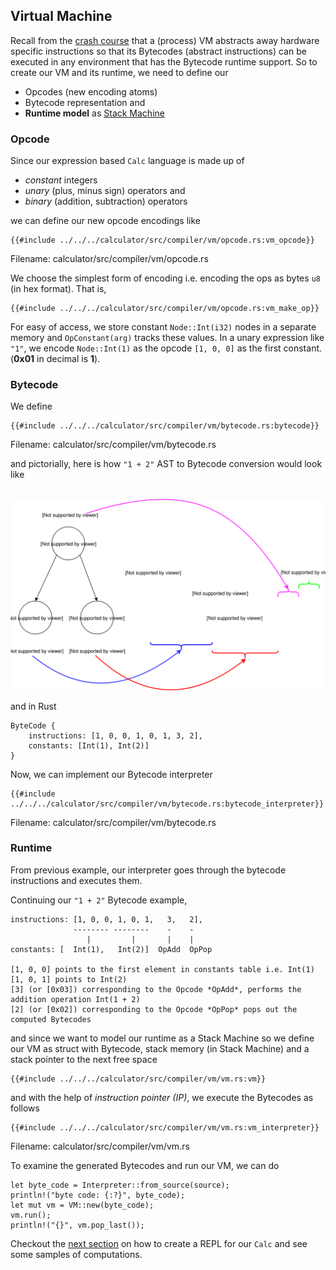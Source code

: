 ## Virtual Machine

Recall from the [crash course](../crash_course.md#virtual-machine-vm) that a (process) VM abstracts away hardware specific instructions so that its Bytecodes (abstract instructions) can be executed in any environment that has the Bytecode runtime support. So to create our VM and its runtime, we need to define our

* Opcodes (new encoding atoms)
* Bytecode representation and
* **Runtime model**  as [Stack Machine](../crash_course.md#stack-machine)

### Opcode

Since our expression based `Calc` language is made up of

* *constant* integers
* *unary* (plus, minus sign) operators and
* *binary* (addition, subtraction) operators

we can define our new opcode encodings like

```rust,ignore
{{#include ../../../calculator/src/compiler/vm/opcode.rs:vm_opcode}}
```
<span class="filename">Filename: calculator/src/compiler/vm/opcode.rs</span>

We choose the simplest form of encoding i.e. encoding the ops as bytes `u8` (in hex format). That is,

```rust,ignore
{{#include ../../../calculator/src/compiler/vm/opcode.rs:vm_make_op}}
```

For easy of access, we store constant `Node::Int(i32)` nodes in a separate memory and `OpConstant(arg)` tracks these values.
In a unary expression like `"1"`, we encode `Node::Int(1)` as the opcode `[1, 0, 0]` as the first constant. (**0x01** in decimal is **1**).

### Bytecode

We define

```rust,ignore
{{#include ../../../calculator/src/compiler/vm/bytecode.rs:bytecode}}
```
<span class="filename">Filename: calculator/src/compiler/vm/bytecode.rs</span>

and pictorially, here is how `"1 + 2"` AST to Bytecode conversion would look like

<p align="center">
</br>
    <a href><img alt="ast bytecode" src="../img/ast_bytecode.svg"> </a>
</p>

and in Rust

```rust, ignore
ByteCode {
    instructions: [1, 0, 0, 1, 0, 1, 3, 2],
    constants: [Int(1), Int(2)]
}
```

Now, we can implement our Bytecode interpreter
```rust,ignore
{{#include ../../../calculator/src/compiler/vm/bytecode.rs:bytecode_interpreter}}
```
<span class="filename">Filename: calculator/src/compiler/vm/bytecode.rs</span>

### Runtime

From previous example, our interpreter goes through the bytecode instructions and executes them.

Continuing our `"1 + 2"` Bytecode example,

```text
instructions: [1, 0, 0, 1, 0, 1,   3,   2],
              -------- --------    -    -
                 |         |       |    |
constants: [  Int(1),   Int(2)]  OpAdd  OpPop

[1, 0, 0] points to the first element in constants table i.e. Int(1)
[1, 0, 1] points to Int(2)
[3] (or [0x03]) corresponding to the Opcode *OpAdd*, performs the addition operation Int(1 + 2)
[2] (or [0x02]) corresponding to the Opcode *OpPop* pops out the computed Bytecodes
```

and since we want to model our runtime as a Stack Machine so we define our VM as struct with Bytecode, stack memory (in Stack Machine) and a stack pointer to the next free space

```rust,ignore
{{#include ../../../calculator/src/compiler/vm/vm.rs:vm}}
```

and with the help of *instruction pointer (IP)*, we execute the Bytecodes as follows

```rust,ignore
{{#include ../../../calculator/src/compiler/vm/vm.rs:vm_interpreter}}
```
<span class="filename">Filename: calculator/src/compiler/vm/vm.rs</span>

To examine the generated Bytecodes and run our VM, we can do

```rust,ignore
let byte_code = Interpreter::from_source(source);
println!("byte code: {:?}", byte_code);
let mut vm = VM::new(byte_code);
vm.run();
println!("{}", vm.pop_last());
```

Checkout the [next section](./repl.md) on how to create a REPL for our `Calc` and see some samples of computations.
